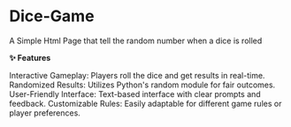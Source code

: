 # Dice-Game

A Simple Html Page that tell the random number when a dice is rolled


**✨ Features**

Interactive Gameplay: Players roll the dice and get results in real-time.
Randomized Results: Utilizes Python's random module for fair outcomes.
User-Friendly Interface: Text-based interface with clear prompts and feedback.
Customizable Rules: Easily adaptable for different game rules or player preferences.
